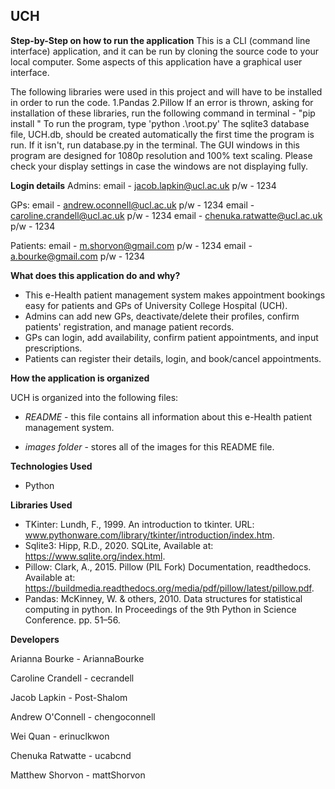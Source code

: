 ## UCH

<!-- ![](images/UCH.gif) -->

**Step-by-Step on how to run the application**
This is a CLI (command line interface) application, and it can be run by cloning the source code to your local computer. Some aspects of this application have a graphical user interface.

The following libraries were used in this project and will have to be installed in order to run the code.
1.Pandas
2.Pillow
If an error is thrown, asking for installation of these libraries, run the following command in terminal - "pip install <name of library here>" 
To run the program, type 'python .\root.py'
The sqlite3 database file, UCH.db, should be created automatically the first time the program is run. If it isn't, run database.py in the terminal.
The GUI windows in this program are designed for 1080p resolution and 100% text scaling. Please check your display settings in case the windows are not displaying fully. 

**Login details**
Admins:
    email - jacob.lapkin@ucl.ac.uk
    p/w   - 1234

GPs:
    email - andrew.oconnell@ucl.ac.uk
    p/w   - 1234
    email - caroline.crandell@ucl.ac.uk
    p/w   - 1234
    email - chenuka.ratwatte@ucl.ac.uk
    p/w   - 1234

Patients:
    email - m.shorvon@gmail.com
    p/w   - 1234
    email - a.bourke@gmail.com
    p/w   - 1234

**What does this application do and why?**

* This e-Health patient management system makes appointment bookings easy for patients and GPs of University College Hospital (UCH).
* Admins can add new GPs, deactivate/delete their profiles, confirm patients' registration, and manage patient records.
* GPs can login, add availability, confirm patient appointments, and input prescriptions.
* Patients can register their details, login, and book/cancel appointments.

**How the application is organized**

UCH is organized into the following files: 

<!-- ![root folder](images/rootFolder.png) -->

* *README* - this file contains all information about this e-Health patient management system.

* *images folder* - stores all of the images for this README file.

**Technologies Used** 

* Python

**Libraries Used**

* TKinter: Lundh, F., 1999. An introduction to tkinter. URL: www.pythonware.com/library/tkinter/introduction/index.htm.
* Sqlite3: Hipp, R.D., 2020. SQLite, Available at: https://www.sqlite.org/index.html.
* Pillow: Clark, A., 2015. Pillow (PIL Fork) Documentation, readthedocs. Available at: https://buildmedia.readthedocs.org/media/pdf/pillow/latest/pillow.pdf.
* Pandas: McKinney, W. & others, 2010. Data structures for statistical computing in python. In Proceedings of the 9th Python in Science Conference. pp. 51–56.


**Developers**

Arianna Bourke - AriannaBourke

Caroline Crandell - cecrandell 

Jacob Lapkin - Post-Shalom

Andrew O'Connell - chengoconnell

Wei Quan - erinuclkwon

Chenuka Ratwatte - ucabcnd

Matthew Shorvon - mattShorvon
